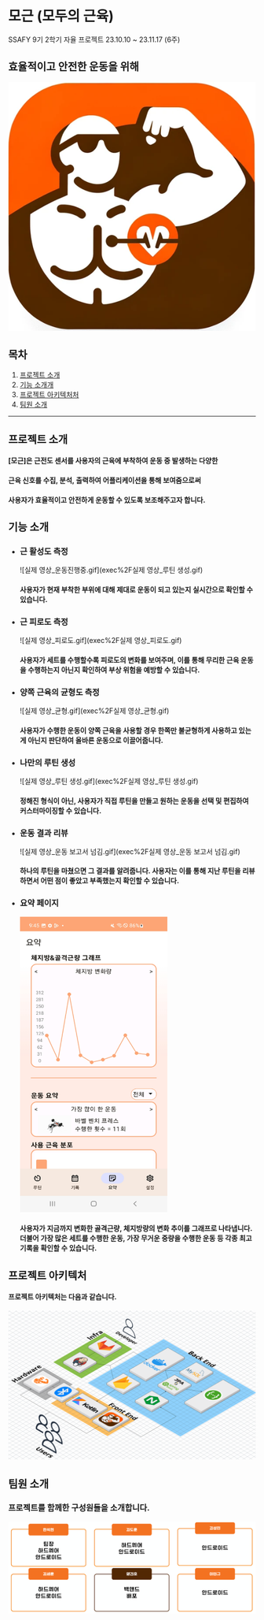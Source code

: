 # 모근 (모두의 근육)

SSAFY 9기 2학기 자율 프로젝트 23.10.10 ~ 23.11.17 (6주)

## 효율적이고 안전한 운동을 위해
![mogen_icon.png](.%2Fexec%2Fmogen_icon.png)
## 목차

1. [프로젝트 소개](#프로젝트-소개)
2. [기능 소개개](#기능-소개)
3. [프로젝트 아키텍처처](#프로젝트-아키텍처)
4. [팀원 소개](#팀원-소개)

---

## 프로젝트 소개

#### [모근]은 근전도 센서를 사용자의 근육에 부착하여 운동 중 발생하는 다양한
#### 근육 신호를 수집, 분석, 출력하여 어플리케이션을 통해 보여줌으로써
#### 사용자가 효율적이고 안전하게 운동할 수 있도록 보조해주고자 합니다.

## 기능 소개

- ### 근 활성도 측정


    ![실제 영상_운동진행중.gif](exec%2F실제 영상_루틴 생성.gif)
    #### 사용자가 현재 부착한 부위에 대해 제대로 운동이 되고 있는지 실시간으로 확인할 수 있습니다.

- ### 근 피로도 측정

    ![실제 영상_피로도.gif](exec%2F실제 영상_피로도.gif)
    #### 사용자가 세트를 수행할수록 피로도의 변화를 보여주며, 이를 통해 무리한 근육 운동을 수행하는지 아닌지 확인하여 부상 위험을 예방할 수 있습니다.

- ### 양쪽 근육의 균형도 측정
    
    ![실제 영상_균형.gif](exec%2F실제 영상_균형.gif)
    #### 사용자가 수행한 운동이 양쪽 근육을 사용할 경우 한쪽만 불균형하게 사용하고 있는 게 아닌지 판단하여 올바른 운동으로 이끌어줍니다.
    
- ### 나만의 루틴 생성

    ![실제 영상_루틴 생성.gif](exec%2F실제 영상_루틴 생성.gif)
    #### 정해진 형식이 아닌, 사용자가 직접 루틴을 만들고 원하는 운동을 선택 및 편집하여 커스터마이징할 수 있습니다.

- ### 운동 결과 리뷰

    ![실제 영상_운동 보고서 넘김.gif](exec%2F실제 영상_운동 보고서 넘김.gif)
    #### 하나의 루틴을 마쳤으면 그 결과를 알려줍니다. 사용자는 이를 통해 지난 루틴을 리뷰하면서 어떤 점이 좋았고 부족했는지 확인할 수 있습니다.

- ### 요약 페이지

    <img src="exec/summary_page.jpg" width="300" height="600"/>
  
    #### 사용자가 지금까지 변화한 골격근량, 체지방량의 변화 추이를 그래프로 나타냅니다. 더불어 가장 많은 세트를 수행한 운동, 가장 무거운 중량을 수행한 운동 등 각종 최고 기록을 확인할 수 있습니다. 

## 프로젝트 아키텍처

#### 프로젝트 아키텍처는 다음과 같습니다.

![architecture.png](.%2Fexec%2Farchitecture.png)

## 팀원 소개

### 프로젝트를 함께한 구성원들을 소개합니다.

![team.png](.%2Fexec%2Fteam.png)
